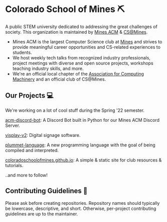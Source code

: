 # Colorado School of Mines ⛏️
A public STEM university dedicated to addressing the great challenges of society. This organization is maintained by [Mines ACM](https://acm.mines.edu/) & [CS@Mines](https://cs.mines.edu/).
- Mines ACM is the largest Computer Science club at [Mines](https://www.mines.edu/) and strives to provide meaningful career opportunities and CS-related experiences to students. 
- We host weekly tech talks from recognized industry professionals, project meetings with diverse and open source projects, workshops teaching industry skills, and more.
- We're an official local chapter of the [Association for Computing Machinery](https://www.acm.org) and an official club of CS@Mines.

## Our Projects 💻
We're working on a lot of cool stuff during the Spring '22 semester.

[acm-discord-bot](https://github.com/ColoradoSchoolOfMines/acm-discord-bot): A Discord Bot built in Python for our Mines ACM Discord Server.

[visplay-v2](https://github.com/ColoradoSchoolOfMines/visplay-v2): Digital signage software.

[plummet-language](https://github.com/ColoradoSchoolOfMines/plummet-language): A new programming language with the goal of being compiled and interpreted.

[coloradoschoolofmines.github.io](https://github.com/ColoradoSchoolOfMines/coloradoschoolofmines.github.io): A simple & static site for club resources & tutorials.

..and more to follow!

## Contributing Guidelines 🤝
Please ask before creating repositories. Repository names should typically be lowercase, descriptive, and short. Otherwise, per-project contributing guidelines are up to the maintainer.
